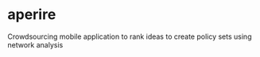 aperire
=======

Crowdsourcing mobile application to rank ideas to create policy sets using network analysis
